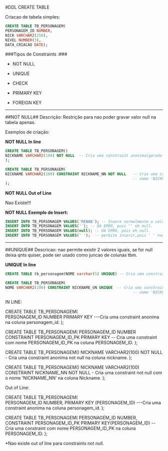#DDL CREATE TABLE

Criacao de tabela simples:

``` SQL
CREATE TABLE TB_PERSONAGEM(
PERSONAGEM_ID NUMBER,
NICK VARCHAR2(250),
NIVEL NUMBER(3),
DATA_CRIACAO DATE);
```

###Tipos de Constraints :###

* NOT NULL

* UNIQUE

* CHECK

* PRIMARY KEY

* FOREIGN KEY

----------------------------------
##NOT NULL##
Descrição:  Restrição para nao poder gravar valor null na tabela apenas.

Exemplos de criação:

**NOT NULL In line**
```SQL
CREATE TABLE TB_PERSONAGEM()
NICKNAME VARCHAR2(100) NOT NULL  -- Cria uma constraint anonima(gerada com nome pelo oracle) not null na coluna nickname.
);

CREATE TABLE TB_PERSONAGEM(
NICKNAME VARCHAR2(100) CONSTRAINT NICKNAME_NN NOT NULL   -- Cria uma constraint not null com o 
                                                         -- nome 'NICKNAME_NN' na coluna Nickname.
);
```

**NOT NULL Out of Line**

Nao Existe!!!

**NOT NULL Exemplo de Insert:**
```SQL
INSERT INTO TB_PERSONAGEM VALUES('RENAN'); -- Insere normalmente o valor 'Renan';
INSERT INTO TB_PERSONAGEM VALUES(''); -- DA ERRO, pois '' eh null.
INSERT INTO TB_PERSONAGEM VALUES(null); -- DA ERRO, pois eh null.
INSERT INTO TB_PERSONAGEM VALUES(' ');  -- permite inserir,pois ' ' nao eh null.
```

------------------------------------------------------------------------------------------
##UNIQUE##
Descricao: nao permite existir 2 valores iguais, se for null deixa qnts quiser, pode ser usado como juncao de colunas tbm.

**UNIQUE In line**
```SQL
CREATE TABLE tb_personagem(NOME varchar(5) UNIQUE) -- Cria uma constraint anonima unique na coluna NOME;

CREATE TABLE TB_PERSONAGEM(
NOME VARCHAR2(100) CONSTRAINT NICKNAME_UN UNIQUE  -- Cria uma constraint UNIQUE com o 
                                                         -- nome 'NICKNAME_UN' na coluna Nickname.

```

















IN LINE:

CREATE TABLE TB_PERSONAGEM(                    
PERSONAGEM_ID NUMBER PRIMARY KEY   ---Cria uma constraint anonima na coluna personagem_id.
);


CREATE TABLE TB_PERSONAGEM(
PERSONAGEM_ID NUMBER CONSTRAINT PERSONAGEM_ID_PK PRIMARY KEY   -- Cria uma constraint com nome PERSONAGEM_ID_PK na coluna PERSONAGEM_ID.
);


CREATE TABLE TB_PERSONAGEM()
NICKNAME VARCHAR2(100) NOT NULL  - Cria uma constraint anonima not null na coluna nickname.
);

CREATE TABLE TB_PERSONAGEM()
NICKNAME VARCHAR2(100) CONSTRAINT NICKNAME_NN NOT NULL   - Cria uma constraint not null com o nome 'NICKNAME_NN' na coluna Nickname.
);




Out of Line:

CREATE TABLE TB_PERSONAGEM(                    
PERSONAGEM_ID NUMBER,
PRIMARY KEY (PERSONAGEM_ID)   ---Cria uma constraint anonima na coluna personagem_id.
);

CREATE TABLE TB_PERSONAGEM(
PERSONAGEM_ID NUMBER,
CONSTRAINT PERSONAGEM_ID_PK PRIMARY KEY(PERSONAGEM_ID) -- Cria uma constraint com nome PERSONAGEM_ID_PK na coluna PERSONAGEM_ID.
);

*Nao existe out of line para constraints not null.
